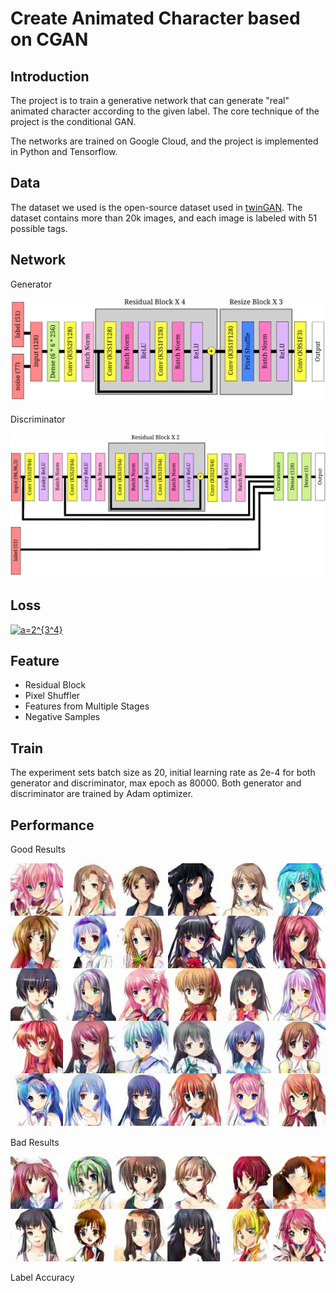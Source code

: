 # Create Animated Character based on CGAN

## Introduction

The project is to train a generative network that can generate "real" animated character according to the given label. The core technique of the project is the conditional GAN.

The networks are trained on Google Cloud, and the project is implemented in Python and Tensorflow.

## Data

The dataset we used is the open-source dataset used in [twinGAN](https://github.com/jerryli27/TwinGAN). The dataset contains more than 20k images, and each image is labeled with 51 possible tags.

## Network

Generator

![generator](figures/gen.png)

Discriminator

![discriminator](figures/dis.png)

## Loss

<a href="http://www.codecogs.com/eqnedit.php?latex=a=2^{3^4}" target="_blank"><img src="http://latex.codecogs.com/gif.latex?a=2^{3^4}" title="a=2^{3^4}" /></a>

## Feature

- Residual Block
- Pixel Shuffler
- Features from Multiple Stages
- Negative Samples

## Train

The experiment sets batch size as 20, initial learning rate as 2e-4 for both generator and discriminator, max epoch as 80000. Both generator and discriminator are trained by Adam optimizer.

## Performance

Good Results

![generator](figures/success.png)

Bad Results

![generator](figures/fail.png)

Label Accuracy

